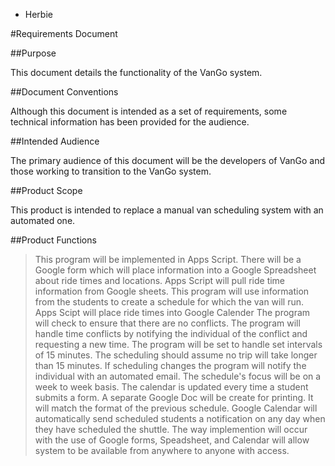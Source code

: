 + Herbie

#Requirements Document

##Purpose

This document details the functionality of the VanGo system.

##Document Conventions

Although this document is intended as a set of requirements, some technical
information has been provided for the audience.

##Intended Audience

The primary audience of this document will be the developers of VanGo and those working to transition to the VanGo system.

##Product Scope

This product is intended to replace a manual van scheduling system with an automated one.

##Product Functions
> This program will be implemented in Apps Script.
> There will be a Google form which will place information into a Google Spreadsheet about ride times and locations.
> Apps Script will pull ride time information from Google sheets.
> This program will use information from the students to create a schedule for which the van will run.
> Apps Scipt will place ride times into Google Calender
> The program will check to ensure that there are no conflicts.
> The program will handle time conflicts by notifying the individual of the conflict and requesting a new time.
> The program will be set to handle set intervals of 15 minutes.
> The scheduling should assume no trip will take longer than 15 minutes.
> If scheduling changes the program will notify the individual with an automated email.
> The schedule's focus will be on a week to week basis.
> The calendar is updated every time a student submits a form.
> A separate Google Doc will be create for printing. It will match the format of the previous schedule.
> Google Calendar will automatically send scheduled students a notification on any day when they have scheduled the shuttle.
> The way implemention will occur with the use of Google forms, Speadsheet, and Calendar will allow system to be available from anywhere to anyone with access. 
